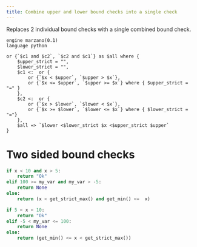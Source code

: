 ```yaml
---
title: Combine upper and lower bound checks into a single check
---
```


Replaces 2 individual bound checks with a single combined bound check.

```grit
engine marzano(0.1)
language python

or {`$c1 and $c2`, `$c2 and $c1`} as $all where {
    $upper_strict = "",
    $lower_strict = "",
    $c1 <:  or {
        or {`$x < $upper`, `$upper > $x`}, 
        or {`$x <= $upper`, `$upper >= $x`} where { $upper_strict = "=" }
    },
    $c2 <:  or {
        or {`$x > $lower`, `$lower < $x`}, 
        or {`$x >= $lower`, `$lower <= $x`} where { $lower_strict = "="}
    },
    $all => `$lower <$lower_strict $x <$upper_strict $upper`
}
```

# Two sided bound checks

```python
if x < 10 and x > 5:
    return "Ok"
elif 100 >= my_var and my_var > -5:
    return None
else:
    return (x < get_strict_max() and get_min() <=  x)
```

```python
if 5 < x < 10:
    return "Ok"
elif -5 < my_var <= 100:
    return None
else:
    return (get_min() <= x < get_strict_max())
```